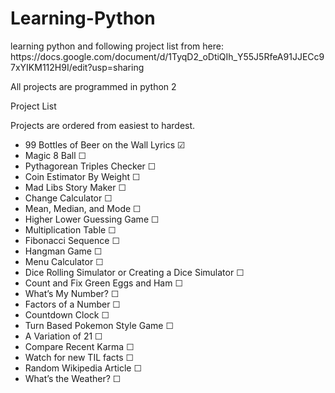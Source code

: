 # Learning-Python
<p>learning python and following project list from here: https://docs.google.com/document/d/1TyqD2_oDtiQIh_Y55J5RfeA91JJECc97xYIKM112H9I/edit?usp=sharing</p>
<p>All projects are programmed in python 2</p>
<p>Project List</p>
<p>Projects are ordered from easiest to hardest.</p>

<ul>
  <li>99 Bottles of Beer on the Wall Lyrics ☑</li>
  <li>Magic 8 Ball ☐</li>
  <li>Pythagorean Triples Checker ☐</li>
  <li>Coin Estimator By Weight ☐</li>
  <li>Mad Libs Story Maker ☐</li>
  <li>Change Calculator ☐</li>
  <li>Mean, Median, and Mode ☐</li>
  <li>Higher Lower Guessing Game ☐</li>
  <li>Multiplication Table ☐</li>
  <li>Fibonacci Sequence ☐</li>
  <li>Hangman Game ☐</li>
  <li>Menu Calculator ☐</li>
  <li>Dice Rolling Simulator or Creating a Dice Simulator ☐</li>
  <li>Count and Fix Green Eggs and Ham ☐</li>
  <li>What’s My Number? ☐</li>
  <li>Factors of a Number ☐</li>
  <li>Countdown Clock ☐</li>
  <li>Turn Based Pokemon Style Game ☐</li>
  <li>A Variation of 21 ☐</li>
  <li>Compare Recent Karma ☐</li>
  <li>Watch for new TIL facts ☐</li>
  <li>Random Wikipedia Article ☐</li>
  <li>What’s the Weather? ☐</li>
</ul>
